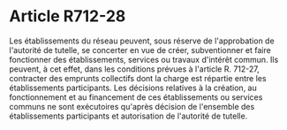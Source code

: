 # Article R712-28

Les établissements du réseau peuvent, sous réserve de l'approbation de l'autorité de tutelle, se concerter en vue de créer, subventionner et faire fonctionner des établissements, services ou travaux d'intérêt commun.   Ils peuvent, à cet effet, dans les conditions prévues à l'article R. 712-27, contracter des emprunts collectifs dont la charge est répartie entre les établissements participants.   Les décisions relatives à la création, au fonctionnement et au financement de ces établissements ou services communs ne sont exécutoires qu'après décision de l'ensemble des établissements participants et autorisation de l'autorité de tutelle.